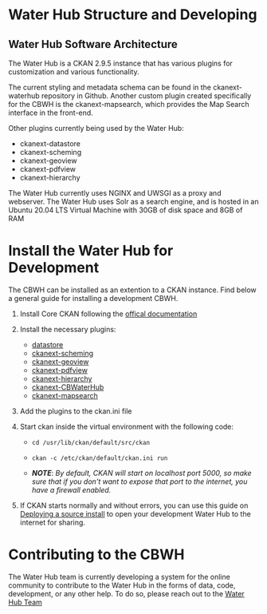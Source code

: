# Water Hub Structure and Developing

## Water Hub Software Architecture

The Water Hub is a CKAN 2.9.5 instance that has various plugins for customization and various functionality.

The current styling and metadata schema can be found in the ckanext-waterhub repository in Github. Another custom plugin
created specifically for the CBWH is the ckanext-mapsearch, which provides the Map Search interface in the front-end.

Other plugins currently being used by the Water Hub:
- ckanext-datastore
- ckanext-scheming
- ckanext-geoview
- ckanext-pdfview
- ckanext-hierarchy

The Water Hub currently uses NGINX and UWSGI as a proxy and webserver. The Water Hub uses Solr as a search engine, and is 
hosted in an Ubuntu 20.04 LTS Virtual Machine with 30GB of disk space and 8GB of RAM

# Install the Water Hub for Development
The CBWH can be installed as an extention to a CKAN instance. Find below a general guide for installing a development CBWH.

1. Install Core CKAN following the [offical documentation](http://docs.ckan.org/en/2.9/maintaining/installing/install-from-source.html)
   

2. Install the necessary plugins:
    - [datastore](http://docs.ckan.org/en/2.9/maintaining/datastore.html)
    - [ckanext-scheming](https://github.com/ckan/ckanext-scheming)
    - [ckanext-geoview](https://github.com/ckan/ckanext-geoview)
    - [ckanext-pdfview](https://github.com/ckan/ckanext-pdfview)
    - [ckanext-hierarchy](https://github.com/ckan/ckanext-hierarchy)
    - [ckanext-CBWaterHub](https://github.com/CBWaterHub/ckanext-CBWaterHub)
    - [ckanext-mapsearch](https://github.com/CBWaterHub/ckanext-mapsearch)
    

3. Add the plugins to the ckan.ini file


4. Start ckan inside the virtual environment with the following code:
   
    - `cd /usr/lib/ckan/default/src/ckan`
   
    - `ckan -c /etc/ckan/default/ckan.ini run`
    
    -  ***NOTE***: *By default, CKAN will start on localhost port 5000, so make sure that if you don't want to expose that port to the internet,
    you have a firewall enabled.*

5. If CKAN starts normally and without errors, you can use this guide on [Deploying a source install](http://docs.ckan.org/en/2.9/maintaining/installing/deployment.html) 
   to open your development Water Hub to the internet for sharing.
   

# Contributing to the CBWH
The Water Hub team is currently developing a system for the online community to contribute to the Water Hub in the forms of
data, code, development, or any other help. To do so, please reach out to the [Water Hub Team](mailto:cbwaterhub@livinglakescanada.ca)
